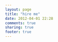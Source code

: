 ```yaml
---
layout: page
title: "hire me"
date: 2012-04-01 22:28
comments: true
sharing: true
footer: true
---
```

